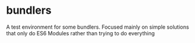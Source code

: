 # bundlers
A test environment for some bundlers.  Focused mainly on simple solutions that only do ES6 Modules rather than trying to do everything
